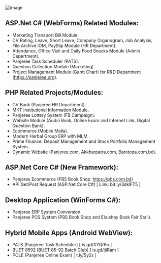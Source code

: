 ![image](https://user-images.githubusercontent.com/83280369/189738315-fe50d3af-9063-4ca7-adb4-6b1ac163b8b2.png)


## ASP.Net C# (WebForms) Related Modules:
 - Marketing Transport Bill Module.
 - CV Rating, Leave, Short Leave, Company Organogram, Job Analysis, File Archive IOM, PaySlip Module (HR Department).
 - Attendance, Office Visit and Daily Food Snacks Module (Admin Department).
 - Panjeree Task Scheduler (PATS).
 - Question Collection Module (Marketing).
 - Project Management Module (Gantt Chart) for R&D Department (https://panjeree.org).


## PHP Related Projects/Modules:
 - CV Bank (Panjeree HR Department).
 - MKT Institutional Information Module.
 - Panjeree Lottery System (FB Campaign). 
 - Website Module (Audio Book, Online Exam and Internet Link, Digital Question Bank).
 - Ecommerce (Mobile Mella).	
 - Modern Herbal Group ERP with MLM.
 - Prime Finance: Deposit Management and  Stock Portfolio Management System.
 - Dynamic Website (Panjeree.com, Akkharpatra.com, Barotopa.com.bd).


## ASP.Net Core C# (New Framework): 
 - Panjeree Ecommerce (PBS Book Shop: https://pbs.com.bd) 
 - API Get/Post Request (ASP.Net Core C#)  [ Link: bit.ly/3dklFT5 ]


## Desktop Application (WinForms C#):
 - Panjeree ERP System Conversion.
 - Panjeree POS System (PBS Book Shop and Ekushey Book Fair Stall).


## Hybrid Mobile Apps (Android WebView): 
 - PATS (Panjeree Task Scheduler)  [ is.gd/XYQf6n ]
 - BUET 8592 (BUET 85-92 Batch Club)  [ is.gd/ijiRam ]	
 - POLE (Panjeree Online Exam)  [ t.ly/5y2s ]



